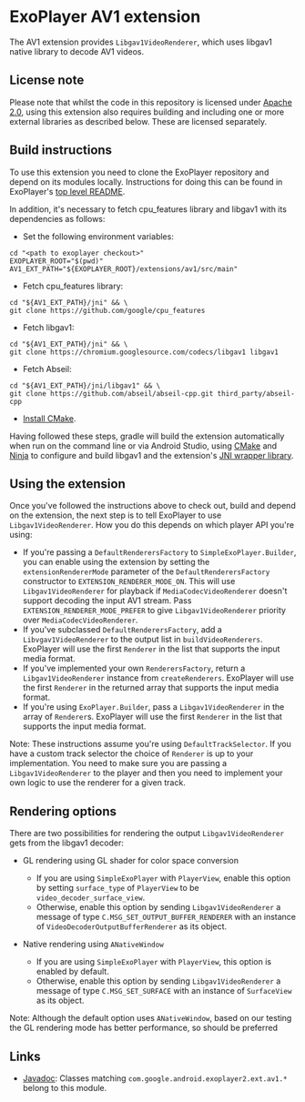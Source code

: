 # ExoPlayer AV1 extension #

The AV1 extension provides `Libgav1VideoRenderer`, which uses libgav1 native
library to decode AV1 videos.

## License note ##

Please note that whilst the code in this repository is licensed under
[Apache 2.0][], using this extension also requires building and including one or
more external libraries as described below. These are licensed separately.

[Apache 2.0]: https://github.com/google/ExoPlayer/blob/release-v2/LICENSE

## Build instructions ##

To use this extension you need to clone the ExoPlayer repository and depend on
its modules locally. Instructions for doing this can be found in ExoPlayer's
[top level README][].

In addition, it's necessary to fetch cpu_features library and libgav1 with its
dependencies as follows:

* Set the following environment variables:

```
cd "<path to exoplayer checkout>"
EXOPLAYER_ROOT="$(pwd)"
AV1_EXT_PATH="${EXOPLAYER_ROOT}/extensions/av1/src/main"
```

* Fetch cpu_features library:

```
cd "${AV1_EXT_PATH}/jni" && \
git clone https://github.com/google/cpu_features
```

* Fetch libgav1:

```
cd "${AV1_EXT_PATH}/jni" && \
git clone https://chromium.googlesource.com/codecs/libgav1 libgav1
```

* Fetch Abseil:

```
cd "${AV1_EXT_PATH}/jni/libgav1" && \
git clone https://github.com/abseil/abseil-cpp.git third_party/abseil-cpp
```

* [Install CMake][].

Having followed these steps, gradle will build the extension automatically when
run on the command line or via Android Studio, using [CMake][] and [Ninja][]
to configure and build libgav1 and the extension's [JNI wrapper library][].

[top level README]: https://github.com/google/ExoPlayer/blob/release-v2/README.md
[Install CMake]: https://developer.android.com/studio/projects/install-ndk
[CMake]: https://cmake.org/
[Ninja]: https://ninja-build.org
[JNI wrapper library]: https://github.com/google/ExoPlayer/blob/dev-v2/extensions/av1/src/main/jni/gav1_jni.cc

## Using the extension ##

Once you've followed the instructions above to check out, build and depend on
the extension, the next step is to tell ExoPlayer to use `Libgav1VideoRenderer`.
How you do this depends on which player API you're using:

* If you're passing a `DefaultRenderersFactory` to `SimpleExoPlayer.Builder`,
  you can enable using the extension by setting the `extensionRendererMode`
  parameter of the `DefaultRenderersFactory` constructor to
  `EXTENSION_RENDERER_MODE_ON`. This will use `Libgav1VideoRenderer` for
  playback if `MediaCodecVideoRenderer` doesn't support decoding the input AV1
  stream. Pass `EXTENSION_RENDERER_MODE_PREFER` to give `Libgav1VideoRenderer`
  priority over `MediaCodecVideoRenderer`.
* If you've subclassed `DefaultRenderersFactory`, add a `Libvgav1VideoRenderer`
  to the output list in `buildVideoRenderers`. ExoPlayer will use the first
  `Renderer` in the list that supports the input media format.
* If you've implemented your own `RenderersFactory`, return a
  `Libgav1VideoRenderer` instance from `createRenderers`. ExoPlayer will use the
  first `Renderer` in the returned array that supports the input media format.
* If you're using `ExoPlayer.Builder`, pass a `Libgav1VideoRenderer` in the
  array of `Renderer`s. ExoPlayer will use the first `Renderer` in the list that
  supports the input media format.

Note: These instructions assume you're using `DefaultTrackSelector`. If you have
a custom track selector the choice of `Renderer` is up to your implementation.
You need to make sure you are passing a `Libgav1VideoRenderer` to the player and
then you need to implement your own logic to use the renderer for a given track.

## Rendering options ##

There are two possibilities for rendering the output `Libgav1VideoRenderer`
gets from the libgav1 decoder:

* GL rendering using GL shader for color space conversion
  * If you are using `SimpleExoPlayer` with `PlayerView`, enable this option by
    setting `surface_type` of `PlayerView` to be `video_decoder_surface_view`.
  * Otherwise, enable this option by sending `Libgav1VideoRenderer` a message
    of type `C.MSG_SET_OUTPUT_BUFFER_RENDERER` with an instance of
    `VideoDecoderOutputBufferRenderer` as its object.

* Native rendering using `ANativeWindow`
  * If you are using `SimpleExoPlayer` with `PlayerView`, this option is enabled
    by default.
  * Otherwise, enable this option by sending `Libgav1VideoRenderer` a message of
    type `C.MSG_SET_SURFACE` with an instance of `SurfaceView` as its object.

Note: Although the default option uses `ANativeWindow`, based on our testing the
GL rendering mode has better performance, so should be preferred

## Links ##

* [Javadoc][]: Classes matching `com.google.android.exoplayer2.ext.av1.*`
  belong to this module.

[Javadoc]: https://exoplayer.dev/doc/reference/index.html
